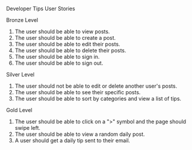 Developer Tips User Stories

Bronze Level

1. The user should be able to view posts.
2. The user should be able to create a post.
3. The user should be able to edit their posts.
4. The user should be able to delete their posts.
5. The user should be able to sign in.
6. The user should be able to sign out.

Silver Level

1. The user should not be able to edit or delete another user's posts.
2. The user should be able to see their specific posts.
3. The user should be able to sort by categories and view a list of tips.

Gold Level

1. The user should be able to click on a ">" symbol and the page should swipe left.
2. The user should be able to view a random daily post.
3. A user should get a daily tip sent to their email.
